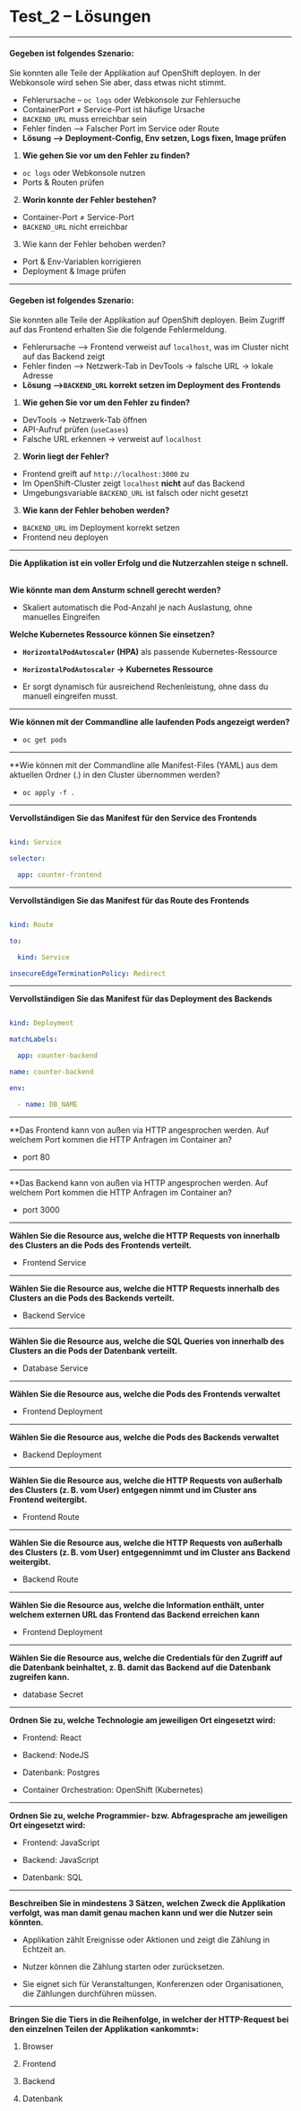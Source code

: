 # Test_2 – Lösungen

  
---
 
#### **Gegeben ist folgendes Szenario:**  

Sie konnten alle Teile der Applikation auf OpenShift deployen. In der Webkonsole wird sehen Sie aber, dass etwas nicht stimmt.
  
- Fehlerursache – `oc logs` oder Webkonsole zur Fehlersuche  
- ContainerPort ≠ Service-Port ist häufige Ursache  
- `BACKEND_URL` muss erreichbar sein  
- Fehler finden –> Falscher Port im Service oder Route  
- **Lösung –> Deployment-Config, Env setzen, Logs fixen, Image prüfen**


1. **Wie gehen Sie vor um den Fehler zu finden?**

- `oc logs` oder Webkonsole nutzen
- Ports & Routen prüfen

2. **Worin konnte der Fehler bestehen?**

- Container-Port ≠ Service-Port
- `BACKEND_URL` nicht erreichbar

3. Wie kann der Fehler behoben werden?

- Port & Env-Variablen korrigieren
- Deployment & Image prüfen

---


#### **Gegeben ist folgendes Szenario:**  

Sie konnten alle Teile der Applikation auf OpenShift deployen. Beim Zugriff auf das Frontend erhalten Sie die folgende Fehlermeldung.

  

- Fehlerursache –> Frontend verweist auf `localhost`, was im Cluster nicht auf das Backend zeigt 
- Fehler finden –> Netzwerk-Tab in DevTools → falsche URL → lokale Adresse  
- **Lösung –>`BACKEND_URL` korrekt setzen im Deployment des Frontends**


1. **Wie gehen Sie vor um den Fehler zu finden?**

- DevTools → Netzwerk-Tab öffnen
- API-Aufruf prüfen (`useCases`)
- Falsche URL erkennen → verweist auf `localhost`

2. **Worin liegt der Fehler?**

- Frontend greift auf `http://localhost:3000` zu
- Im OpenShift-Cluster zeigt `localhost` **nicht** auf das Backend
- Umgebungsvariable `BACKEND_URL` ist falsch oder nicht gesetzt

3. **Wie kann der Fehler behoben werden?**

- `BACKEND_URL` im Deployment korrekt setzen
- Frontend neu deployen
  

---


**Die Applikation ist ein voller Erfolg und die Nutzerzahlen steige n schnell.**  

**Wie könnte man dem Ansturm schnell gerecht werden?** 

- Skaliert automatisch die Pod-Anzahl je nach Auslastung, ohne manuelles Eingreifen

**Welche Kubernetes Ressource können Sie einsetzen?**

- **`HorizontalPodAutoscaler` (HPA)** als passende Kubernetes-Ressource

  
- **`HorizontalPodAutoscaler` → Kubernetes Ressource**  
- Er sorgt dynamisch für ausreichend Rechenleistung, ohne dass du manuell eingreifen musst.

  

---


**Wie können mit der Commandline alle laufenden Pods angezeigt werden?**

  
- `oc get pods`


---


**Wie können mit der Commandline alle Manifest-Files (YAML) aus dem aktuellen Ordner (.) in den Cluster übernommen werden?

  

- `oc apply -f .`


---


**Vervollständigen Sie das Manifest für den Service des Frontends**

  

```yaml

kind: Service

selector:

  app: counter-frontend

```

  

---


**Vervollständigen Sie das Manifest für das Route des Frontends**

  

```yaml

kind: Route

to:

  kind: Service

insecureEdgeTerminationPolicy: Redirect

```

  

---

  
**Vervollständigen Sie das Manifest für das Deployment des Backends**

  

```yaml

kind: Deployment

matchLabels:

  app: counter-backend

name: counter-backend

env:

  - name: DB_NAME

```

  

---

**Das Frontend kann von außen via HTTP angesprochen werden. Auf welchem Port kommen die HTTP Anfragen im Container an?

  

- port 80

  

---

**Das Backend kann von außen via HTTP angesprochen werden. Auf welchem Port kommen die HTTP Anfragen im Container an?

  

- port 3000

  

---

**Wählen Sie die Resource aus, welche die HTTP Requests von innerhalb des Clusters an die Pods des Frontends verteilt.**

  

- Frontend Service

  

---

**Wählen Sie die Resource aus, welche die HTTP Requests innerhalb des Clusters an die Pods des Backends verteilt.**

  

- Backend Service

  

---

**Wählen Sie die Resource aus, welche die SQL Queries von innerhalb des Clusters an die Pods der Datenbank verteilt.**

  

- Database Service

  

---


**Wählen Sie die Resource aus, welche die Pods des Frontends verwaltet**

  

- Frontend Deployment

  

---


**Wählen Sie die Resource aus, welche die Pods des Backends verwaltet**

  

- Backend Deployment

  

---
 

**Wählen Sie die Resource aus, welche die HTTP Requests von außerhalb des Clusters (z. B. vom User) entgegen nimmt und im Cluster ans Frontend weitergibt.**

  

- Frontend Route

  

---


**Wählen Sie die Resource aus, welche die HTTP Requests von außerhalb des Clusters (z. B. vom User) entgegennimmt und im Cluster ans Backend weitergibt.**

  

- Backend Route

  

---


**Wählen Sie die Resource aus, welche die Information enthält, unter welchem externen URL das Frontend das Backend erreichen kann**

  

- Frontend Deployment

  

---


**Wählen Sie die Resource aus, welche die Credentials für den Zugriff auf die Datenbank beinhaltet, z. B. damit das Backend auf die Datenbank zugreifen kann.**

  

- database Secret

  

---


**Ordnen Sie zu, welche Technologie am jeweiligen Ort eingesetzt wird:**

  

- Frontend: React  

- Backend: NodeJS  

- Datenbank: Postgres  

- Container Orchestration: OpenShift (Kubernetes)

  

---


**Ordnen Sie zu, welche Programmier- bzw. Abfragesprache am jeweiligen Ort eingesetzt wird:**

  
- Frontend: JavaScript  

- Backend: JavaScript  

- Datenbank: SQL

  

---


**Beschreiben Sie in mindestens 3 Sätzen, welchen Zweck die Applikation verfolgt, was man damit genau machen kann und wer die Nutzer sein könnten.**


- Applikation zählt Ereignisse oder Aktionen und zeigt die Zählung in Echtzeit an.  

- Nutzer können die Zählung starten oder zurücksetzen.  

- Sie eignet sich für Veranstaltungen, Konferenzen oder Organisationen, die Zählungen durchführen müssen.

  

---

**Bringen Sie die Tiers in die Reihenfolge, in welcher der HTTP-Request bei den einzelnen Teilen der Applikation «ankommt»:**

  

1. Browser  

2. Frontend  

3. Backend  

4. Datenbank